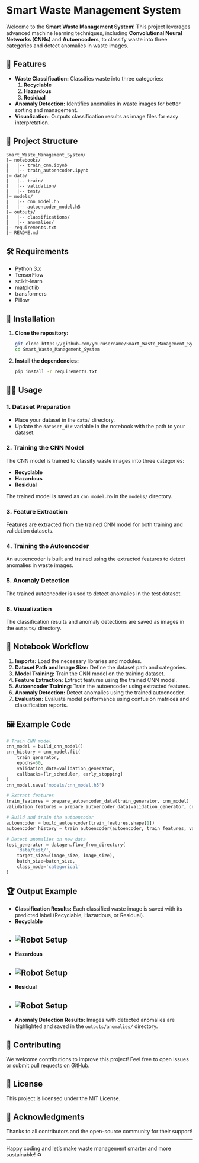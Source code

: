 # Smart Waste Management System

Welcome to the **Smart Waste Management System**! This project leverages advanced machine learning techniques, including **Convolutional Neural Networks (CNNs)** and **Autoencoders**, to classify waste into three categories and detect anomalies in waste images.

## 🚀 Features

- **Waste Classification:** Classifies waste into three categories:
  1. **Recyclable**
  2. **Hazardous**
  3. **Residual**
- **Anomaly Detection:** Identifies anomalies in waste images for better sorting and management.
- **Visualization:** Outputs classification results as image files for easy interpretation.

## 📁 Project Structure

```
Smart_Waste_Management_System/
|— notebooks/
|   |-- train_cnn.ipynb
|   |-- train_autoencoder.ipynb
|— data/
|   |-- train/
|   |-- validation/
|   |-- test/
|— models/
|   |-- cnn_model.h5
|   |-- autoencoder_model.h5
|— outputs/
|   |-- classifications/
|   |-- anomalies/
|— requirements.txt
|— README.md
```

## 🛠 Requirements

- Python 3.x
- TensorFlow
- scikit-learn
- matplotlib
- transformers
- Pillow

## 💾 Installation

1. **Clone the repository:**
   ```sh
   git clone https://github.com/yourusername/Smart_Waste_Management_System.git
   cd Smart_Waste_Management_System
   ```

2. **Install the dependencies:**
   ```sh
   pip install -r requirements.txt
   ```

## 🧑‍💻 Usage

### 1. Dataset Preparation
- Place your dataset in the `data/` directory.
- Update the `dataset_dir` variable in the notebook with the path to your dataset.

### 2. Training the CNN Model
The CNN model is trained to classify waste images into three categories:
- **Recyclable**
- **Hazardous**
- **Residual**

The trained model is saved as `cnn_model.h5` in the `models/` directory.

### 3. Feature Extraction
Features are extracted from the trained CNN model for both training and validation datasets.

### 4. Training the Autoencoder
An autoencoder is built and trained using the extracted features to detect anomalies in waste images.

### 5. Anomaly Detection
The trained autoencoder is used to detect anomalies in the test dataset.

### 6. Visualization
The classification results and anomaly detections are saved as images in the `outputs/` directory.

## 📖 Notebook Workflow

1. **Imports:** Load the necessary libraries and modules.
2. **Dataset Path and Image Size:** Define the dataset path and categories.
3. **Model Training:** Train the CNN model on the training dataset.
4. **Feature Extraction:** Extract features using the trained CNN model.
5. **Autoencoder Training:** Train the autoencoder using extracted features.
6. **Anomaly Detection:** Detect anomalies using the trained autoencoder.
7. **Evaluation:** Evaluate model performance using confusion matrices and classification reports.

## 🖼 Example Code

```python
# Train CNN model
cnn_model = build_cnn_model()
cnn_history = cnn_model.fit(
    train_generator,
    epochs=50,
    validation_data=validation_generator,
    callbacks=[lr_scheduler, early_stopping]
)
cnn_model.save('models/cnn_model.h5')

# Extract features
train_features = prepare_autoencoder_data(train_generator, cnn_model)
validation_features = prepare_autoencoder_data(validation_generator, cnn_model)

# Build and train the autoencoder
autoencoder = build_autoencoder(train_features.shape[1])
autoencoder_history = train_autoencoder(autoencoder, train_features, validation_features)

# Detect anomalies on new data
test_generator = datagen.flow_from_directory(
    'data/test/',
    target_size=(image_size, image_size),
    batch_size=batch_size,
    class_mode='categorical'
)
```

## 🏆 Output Example

- **Classification Results:** Each classified waste image is saved with its predicted label (Recyclable, Hazardous, or Residual).
- **Recyclable**
- ## ![Robot Setup](Recyclable_Op.png)
- **Hazardous**
- ## ![Robot Setup](Hazardous_Op.png)
- **Residual**
- ## ![Robot Setup](Residual_Op.png)
- **Anomaly Detection Results:** Images with detected anomalies are highlighted and saved in the `outputs/anomalies/` directory.

## 🤝 Contributing

We welcome contributions to improve this project! Feel free to open issues or submit pull requests on [GitHub](https://github.com/yourusername/Smart_Waste_Management_System).

## 📜 License

This project is licensed under the MIT License.

## 🌟 Acknowledgments

Thanks to all contributors and the open-source community for their support!

---

Happy coding and let’s make waste management smarter and more sustainable! ♻️

